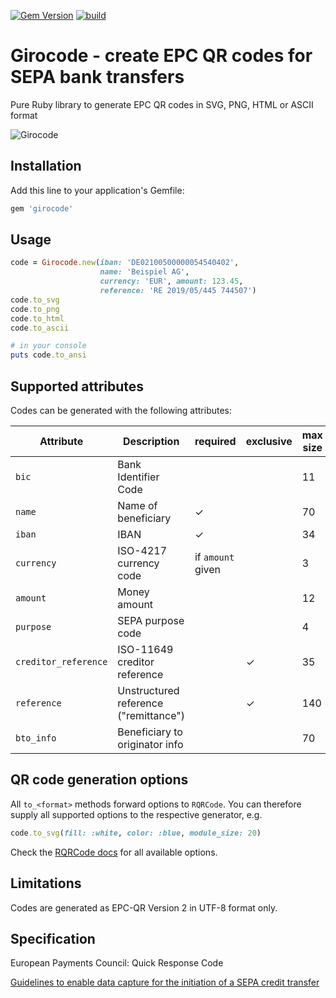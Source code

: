 [![Gem Version](https://badge.fury.io/rb/girocode.svg)](http://badge.fury.io/rb/girocode) [![build](https://github.com/mtgrosser/girocode/actions/workflows/build.yml/badge.svg)](https://github.com/mtgrosser/girocode/actions/workflows/build.yml)
# Girocode - create EPC QR codes for SEPA bank transfers

Pure Ruby library to generate EPC QR codes in SVG, PNG, HTML or ASCII format

![Girocode](https://raw.githubusercontent.com/mtgrosser/girocode/master/test/demo.png)

## Installation

Add this line to your application's Gemfile:

```ruby
gem 'girocode'
```

## Usage

```ruby
code = Girocode.new(iban: 'DE02100500000054540402',
                    name: 'Beispiel AG',
                    currency: 'EUR', amount: 123.45,
                    reference: 'RE 2019/05/445 744507')
code.to_svg
code.to_png
code.to_html
code.to_ascii

# in your console
puts code.to_ansi
```

## Supported attributes

Codes can be generated with the following attributes:

| Attribute            | Description                           | required           | exclusive | max size |
|----------------------|---------------------------------------|--------------------|-----------|----------|
| `bic`                | Bank Identifier Code                  |                    |           | 11       |
| `name`               | Name of beneficiary                   | ✓                  |           | 70       |
| `iban`               | IBAN                                  | ✓                  |           | 34       |
| `currency`           | ISO-4217 currency code                | if `amount` given  |           | 3        |
| `amount`             | Money amount                          |                    |           | 12       |
| `purpose`            | SEPA purpose code                     |                    |           | 4        |
| `creditor_reference` | ISO-11649 creditor reference          |                    | ✓         | 35       |
| `reference`          | Unstructured reference ("remittance") |                    | ✓         | 140      |
| `bto_info`           | Beneficiary to originator info        |                    |           | 70       |

## QR code generation options

All `to_<format>` methods forward options to `RQRCode`. You can therefore supply all supported options to the respective generator, e.g.

```ruby
code.to_svg(fill: :white, color: :blue, module_size: 20)
```

Check the [RQRCode docs](https://github.com/whomwah/rqrcode) for all available options.

## Limitations

Codes are generated as EPC-QR Version 2 in UTF-8 format only.

## Specification

European Payments Council: Quick Response Code

[Guidelines to enable data capture for the initiation of a SEPA credit transfer](https://www.europeanpaymentscouncil.eu/sites/default/files/kb/file/2024-03/EPC069-12%20v3.1%20Quick%20Response%20Code%20-%20Guidelines%20to%20Enable%20the%20Data%20Capture%20for%20the%20Initiation%20of%20an%20SCT.pdf)
